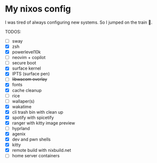 # My nixos config

I was tired of always configuring new systems.
So I jumped on the train :train:.
 
TODOS:
- [ ] sway
- [x] zsh
- [x] powerlevel10k
- [ ] neovim + copilot
- [ ] secure boot
- [x] surface kernel
- [x] IPTS (surface pen)
- [ ] ~~libwacom overlay~~
- [x] fonts
- [x] cache cleanup
- [ ] rice
- [ ] wallaper(s)
- [x] wakatime
- [x] cli trash bin with clean up
- [x] spotify with spicetify
- [x] ranger with kitty image preview
- [ ] hyprland
- [x] agenix
- [x] dev and pwn shells
- [x] kitty
- [x] remote build with nixbuild.net
- [ ] home server containers
